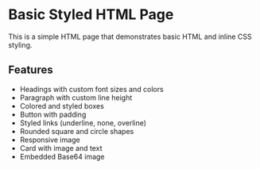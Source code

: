 # Basic Styled HTML Page

This is a simple HTML page that demonstrates basic HTML and inline CSS styling.

## Features

- Headings with custom font sizes and colors
- Paragraph with custom line height
- Colored and styled boxes
- Button with padding
- Styled links (underline, none, overline)
- Rounded square and circle shapes
- Responsive image
- Card with image and text
- Embedded Base64 image

